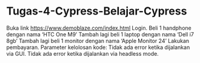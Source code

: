 # Tugas-4-Cypress-Belajar-Cypress

Buka link https://www.demoblaze.com/index.html 
Login.
Beli 1 handphone dengan nama ‘HTC One M9’
Tambah lagi beli 1 laptop dengan nama ‘Dell i7 8gb’
Tambah lagi beli 1 monitor dengan nama ‘Apple Monitor 24’
Lakukan pembayaran.
Parameter kelolosan kode:
Tidak ada error ketika dijalankan via GUI.
Tidak ada error ketika dijalankan via headless mode.
